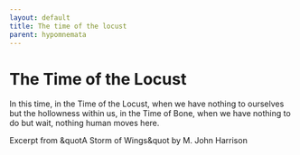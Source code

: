 ```yaml
---
layout: default
title: The time of the locust
parent: hypomnemata
---
```

# The Time of the Locust

In this time, in the Time of the Locust, when we have nothing to ourselves but the hollowness within us, in the Time of Bone, when we have nothing to do but wait, nothing human moves here.

Excerpt from &quotA Storm of Wings&quot by M. John Harrison
